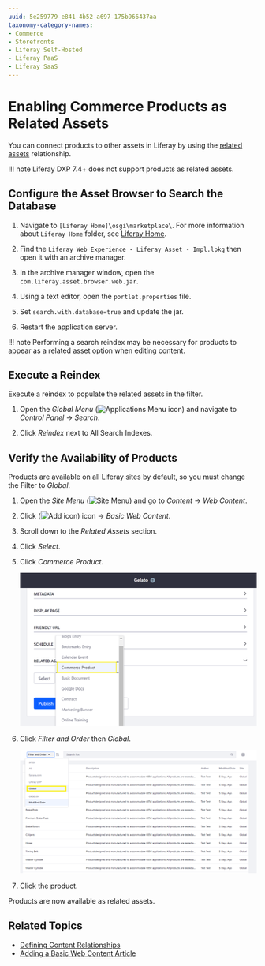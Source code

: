 ```yaml
---
uuid: 5e259779-e841-4b52-a697-175b966437aa
taxonomy-category-names:
- Commerce
- Storefronts
- Liferay Self-Hosted
- Liferay PaaS
- Liferay SaaS
---
```

# Enabling Commerce Products as Related Assets

You can connect products to other assets in Liferay by using the [related assets](https://help.liferay.com/hc/articles/360028820532-Defining-Content-Relationships) relationship.

!!! note
    Liferay DXP 7.4+ does not support products as related assets. 

## Configure the Asset Browser to Search the Database

1. Navigate to `[Liferay Home]\osgi\marketplace\`. For more information about `Liferay Home` folder, see [Liferay Home](https://learn.liferay.com/dxp/latest/en/installation-and-upgrades/reference/liferay-home.html).

1. Find the `Liferay Web Experience - Liferay Asset - Impl.lpkg` then open it with an archive manager.

1. In the archive manager window, open the `com.liferay.asset.browser.web.jar`.

1. Using a text editor, open the `portlet.properties` file.

1. Set `search.with.database=true` and update the jar.

1. Restart the application server.

!!! note
    Performing a search reindex may be necessary for products to appear as a related asset option when editing content.

## Execute a Reindex

Execute a reindex to populate the related assets in the filter.

1. Open the _Global Menu_ (![Applications Menu icon](../images/icon-applications-menu.png)) and navigate to _Control Panel_ &rarr; _Search_.

1. Click _Reindex_ next to All Search Indexes.

## Verify the Availability of Products

Products are available on all Liferay sites by default, so you must change the Filter to _Global_.

1. Open the _Site Menu_ (![Site Menu](../images/icon-product-menu.png)) and go to _Content_ &rarr; _Web Content_.

1. Click (![Add icon](../../images/icon-add.png)) icon &rarr; _Basic Web Content_.

1. Scroll down to the _Related Assets_ section.

1. Click _Select_.

1. Click _Commerce Product_.

     ![Select Commerce Product in the Related Assets section.](./enabling-commerce-products-as-related-assets/images/01.png)

1. Click _Filter and Order_ then _Global_.

     ![Select the Global filter to view Commerce products.](./enabling-commerce-products-as-related-assets/images/02.png)

1. Click the product.

Products are now available as related assets.

## Related Topics

* [Defining Content Relationships](https://learn.liferay.com/web/guest/w/dxp/site-building/displaying-content/defining-content-relationships)
* [Adding a Basic Web Content Article](https://learn.liferay.com/w/dxp/content-authoring-and-management/web-content/web-content-articles/adding-a-basic-web-content-article)
